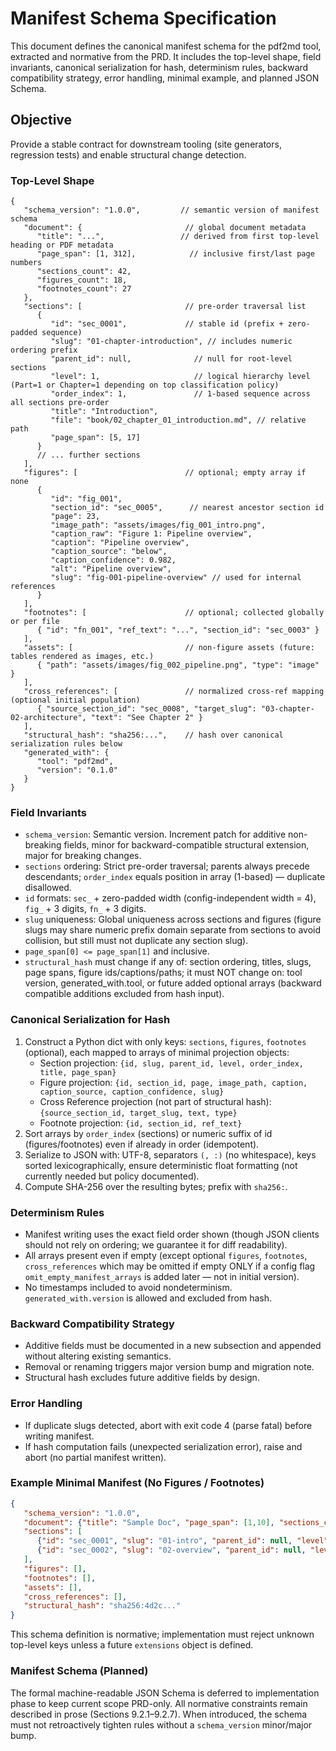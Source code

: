 # Manifest Schema Specification

This document defines the canonical manifest schema for the pdf2md tool, extracted and normative from the PRD. It includes the top-level shape, field invariants, canonical serialization for hash, determinism rules, backward compatibility strategy, error handling, minimal example, and planned JSON Schema.

## Objective
Provide a stable contract for downstream tooling (site generators, regression tests) and enable structural change detection.

### Top-Level Shape
```jsonc
{
   "schema_version": "1.0.0",         // semantic version of manifest schema
   "document": {                       // global document metadata
      "title": "...",                 // derived from first top-level heading or PDF metadata
      "page_span": [1, 312],            // inclusive first/last page numbers
      "sections_count": 42,
      "figures_count": 18,
      "footnotes_count": 27
   },
   "sections": [                       // pre-order traversal list
      {
         "id": "sec_0001",             // stable id (prefix + zero-padded sequence)
         "slug": "01-chapter-introduction", // includes numeric ordering prefix
         "parent_id": null,              // null for root-level sections
         "level": 1,                     // logical hierarchy level (Part=1 or Chapter=1 depending on top classification policy)
         "order_index": 1,               // 1-based sequence across all sections pre-order
         "title": "Introduction",
         "file": "book/02_chapter_01_introduction.md", // relative path
         "page_span": [5, 17]
      }
      // ... further sections
   ],
   "figures": [                        // optional; empty array if none
      {
         "id": "fig_001",
         "section_id": "sec_0005",      // nearest ancestor section id
         "page": 23,
         "image_path": "assets/images/fig_001_intro.png",
         "caption_raw": "Figure 1: Pipeline overview",
         "caption": "Pipeline overview",
         "caption_source": "below",
         "caption_confidence": 0.982,
         "alt": "Pipeline overview",
         "slug": "fig-001-pipeline-overview" // used for internal references
      }
   ],
   "footnotes": [                      // optional; collected globally or per file
      { "id": "fn_001", "ref_text": "...", "section_id": "sec_0003" }
   ],
   "assets": [                         // non-figure assets (future: tables rendered as images, etc.)
      { "path": "assets/images/fig_002_pipeline.png", "type": "image" }
   ],
   "cross_references": [               // normalized cross-ref mapping (optional initial population)
      { "source_section_id": "sec_0008", "target_slug": "03-chapter-02-architecture", "text": "See Chapter 2" }
   ],
   "structural_hash": "sha256:...",    // hash over canonical serialization rules below
   "generated_with": {
      "tool": "pdf2md",
      "version": "0.1.0"
   }
}
```

### Field Invariants
- `schema_version`: Semantic version. Increment patch for additive non-breaking fields, minor for backward-compatible structural extension, major for breaking changes.
- `sections` ordering: Strict pre-order traversal; parents always precede descendants; `order_index` equals position in array (1-based) — duplicate disallowed.
- `id` formats: `sec_` + zero-padded width (config-independent width = 4), `fig_` + 3 digits, `fn_` + 3 digits.
- `slug` uniqueness: Global uniqueness across sections and figures (figure slugs may share numeric prefix domain separate from sections to avoid collision, but still must not duplicate any section slug).
- `page_span[0] <= page_span[1]` and inclusive.
- `structural_hash` must change if any of: section ordering, titles, slugs, page spans, figure ids/captions/paths; it must NOT change on: tool version, generated_with.tool, or future added optional arrays (backward compatible additions excluded from hash input).

### Canonical Serialization for Hash
1. Construct a Python dict with only keys: `sections`, `figures`, `footnotes` (optional), each mapped to arrays of minimal projection objects:
    - Section projection: `{id, slug, parent_id, level, order_index, title, page_span}`
   - Figure projection: `{id, section_id, page, image_path, caption, caption_source, caption_confidence, slug}`
   - Cross Reference projection (not part of structural hash): `{source_section_id, target_slug, text, type}`
    - Footnote projection: `{id, section_id, ref_text}`
2. Sort arrays by `order_index` (sections) or numeric suffix of id (figures/footnotes) even if already in order (idempotent).
3. Serialize to JSON with: UTF-8, separators `(, :)` (no whitespace), keys sorted lexicographically, ensure deterministic float formatting (not currently needed but policy documented).
4. Compute SHA-256 over the resulting bytes; prefix with `sha256:`.

### Determinism Rules
- Manifest writing uses the exact field order shown (though JSON clients should not rely on ordering; we guarantee it for diff readability).
- All arrays present even if empty (except optional `figures`, `footnotes`, `cross_references` which may be omitted if empty ONLY if a config flag `omit_empty_manifest_arrays` is added later — not in initial version).
- No timestamps included to avoid nondeterminism. `generated_with.version` is allowed and excluded from hash.

### Backward Compatibility Strategy
- Additive fields must be documented in a new subsection and appended without altering existing semantics.
- Removal or renaming triggers major version bump and migration note.
- Structural hash excludes future additive fields by design.

### Error Handling
- If duplicate slugs detected, abort with exit code 4 (parse fatal) before writing manifest.
- If hash computation fails (unexpected serialization error), raise and abort (no partial manifest written).

### Example Minimal Manifest (No Figures / Footnotes)
```json
{
   "schema_version": "1.0.0",
   "document": {"title": "Sample Doc", "page_span": [1,10], "sections_count": 2, "figures_count": 0, "footnotes_count": 0},
   "sections": [
      {"id": "sec_0001", "slug": "01-intro", "parent_id": null, "level": 1, "order_index": 1, "title": "Intro", "page_span": [1,2]},
      {"id": "sec_0002", "slug": "02-overview", "parent_id": null, "level": 1, "order_index": 2, "title": "Overview", "page_span": [3,10]}
   ],
   "figures": [],
   "footnotes": [],
   "assets": [],
   "cross_references": [],
   "structural_hash": "sha256:4d2c..."
}
```

This schema definition is normative; implementation must reject unknown top-level keys unless a future `extensions` object is defined.

### Manifest Schema (Planned)
The formal machine-readable JSON Schema is deferred to implementation phase to keep current scope PRD-only. All normative constraints remain described in prose (Sections 9.2.1–9.2.7). When introduced, the schema must not retroactively tighten rules without a `schema_version` minor/major bump.